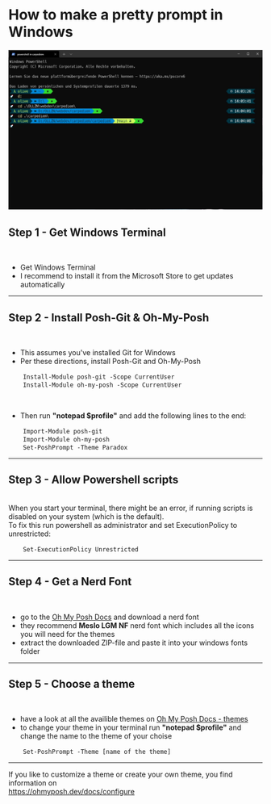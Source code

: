# How to make a pretty prompt in Windows

![](https://github.com/oliversteidel/prettyprompt/blob/main/images/prettyprompt.jpg)

## Step 1 - Get Windows Terminal

<br>

- Get Windows Terminal
- I recommend to install it from the Microsoft Store to get updates automatically

---

## Step 2 - Install Posh-Git & Oh-My-Posh

<br>

- This assumes you've installed Git for Windows
- Per these directions, install Posh-Git and Oh-My-Posh

```
    Install-Module posh-git -Scope CurrentUser
    Install-Module oh-my-posh -Scope CurrentUser
```

<br>

- Then run <strong>"notepad $profile"</strong> and add the following lines to the end:

```
    Import-Module posh-git
    Import-Module oh-my-posh
    Set-PoshPrompt -Theme Paradox
```

---

## Step 3 - Allow Powershell scripts

<br>
When you start your terminal, there might be an error, if running scripts is disabled on your system (which is the default).<br>
To fix this run powershell as administrator and set ExecutionPolicy to unrestricted:

```
    Set-ExecutionPolicy Unrestricted
```

---

## Step 4 - Get a Nerd Font

<br>

- go to the [Oh My Posh Docs](https://ohmyposh.dev/docs/fonts) and download a nerd font
- they recommend <strong>Meslo LGM NF</strong> nerd font which includes all the icons you will need for the themes
- extract the downloaded ZIP-file and paste it into your windows fonts folder

---

## Step 5 - Choose a theme

<br>

- have a look at all the availible themes on [Oh My Posh Docs - themes](https://ohmyposh.dev/docs/themes)
- to change your theme in your terminal run <strong>"notepad $profile"</strong> and change the name to the theme of your choise

```
    Set-PoshPrompt -Theme [name of the theme]
```

---

If you like to customize a theme or create your own theme, you find information on <br> https://ohmyposh.dev/docs/configure
